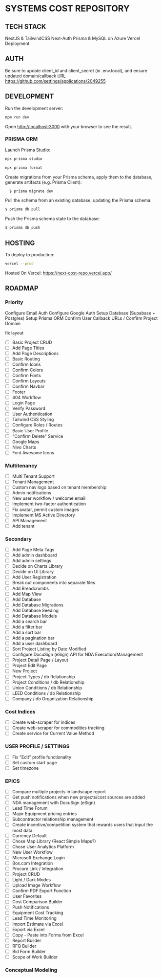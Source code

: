 # SYSTEMS COST REPOSITORY

## TECH STACK

NextJS & TailwindCSS
Next-Auth
Prisma & MySQL on Azure
Vercel Deployment

## AUTH
Be sure to update client_id and client_secret (in .env.local), and ensure  updated domain/callback URL
https://github.com/settings/applications/2049255
## DEVELOPMENT

Run the development server:

```bash
npm run dev
```

Open [http://localhost:3000](http://localhost:3000) with your browser to see the result.

### PRISMA ORM

Launch Prisma Studio:

```bash
npx prisma studio
```

```bash
npx prisma format
```

Create migrations from your Prisma schema, apply them to the database, generate artifacts (e.g. Prisma Client):

```bash
  $ prisma migrate dev
```

Pull the schema from an existing database, updating the Prisma schema:

```bash
$ prisma db pull
```

Push the Prisma schema state to the database:

```bash
$ prisma db push
```

## HOSTING

To deploy to production:
```bash
vercel --prod
```

Hosted On Vercel: https://next-cost-repo.vercel.app/

## ROADMAP

### Priority
Configure Email Auth
Configure Google Auth
Setup Database (Supabase + Postgres)
Setup Prisma ORM
Confirm User Callback URLs / Confirm Project Domain


fix layout
- [ ] Basic Project CRUD
- [ ] Add Page Titles
- [ ] Add Page Descriptions
- [ ] Basic Routing
- [ ] Confirm Icons
- [ ] Confirm Colors
- [ ] Confirm Fonts
- [ ] Confirm Layouts
- [ ] Confirm Navbar
- [ ] Footer
- [ ] 404 Workflow
- [ ] Login Page
- [ ] Verify Password
- [ ] User Authentication
- [ ] Tailwind CSS Styling
- [ ] Configure Roles / Routes
- [ ] Basic User Profile
- [ ] "Confirm Delete" Service
- [ ] Google Maps
- [ ] Nivo Charts
- [ ] Font Awesome Icons

### Multitenancy

- [ ] Multi Tenant Support
- [ ] Tenant Management
- [ ] Custom nav logo based on tenant membership
- [ ] Admin notifications
- [ ] New user workflow / welcome email
- [ ] Implement two-factor authentication
- [ ] Fix avatar, permit custom images
- [ ] Implement MS Active Directory
- [ ] API Management
- [ ] Add tenant

### Secondary

- [ ] Add Page Meta Tags
- [ ] Add admin dashboard
- [ ] Add admin settings
- [ ] Decide on Charts Library
- [ ] Decide on UI Library
- [ ] Add User Registration
- [ ] Break out components into separate files
- [ ] Add Breadcrumbs
- [ ] Add Map View
- [ ] Add Database
- [ ] Add Database Migrations
- [ ] Add Database Seeding
- [ ] Add Database Models
- [ ] Add a search bar
- [ ] Add a filter bar
- [ ] Add a sort bar
- [ ] Add a pagination bar
- [ ] Add a user dashboard
- [ ] Sort Project Listing by Date Modified
- [ ] Configure DocuSign (eSign) API for NDA Execution/Management
- [ ] Project Detail Page / Layout
- [ ] Project Edit Page
- [ ] New Project
- [ ] Project Types / db Relationship
- [ ] Project Conditions / db Relationship
- [ ] Union Conditions / db Relationship
- [ ] LEED Conditions / db Relationship
- [ ] Company / db Organization Relationship

### Cost Indices

- [ ] Create web-scraper for indices
- [ ] Create web-scraper for commodities tracking
- [ ] Create service for Current Value Method

### USER PROFILE / SETTINGS

- [ ] Fix "Edit" profile functionality
- [ ] Set custom start page
- [ ] Set timezone

### EPICS

- [ ] Compare multiple projects in landscape report
- [ ] Get push notifications when new projects/cost sources are added
- [ ] NDA management with DocuSign (eSign)
- [ ] Lead Time Forum
- [ ] Major Equipment pricing entries
- [ ] Subcontractor relationship management
- [ ] Create incentive/competition system that rewards users that input the most data.
- [ ] Currency Default
- [ ] Chose Map Library (React Simple Maps?)
- [ ] Chose User Analytics Platform
- [ ] New User Workflow
- [ ] Microsoft Exchange Login
- [ ] Box.com Integration
- [ ] Procore Link / Integration
- [ ] Project CRUD
- [ ] Light / Dark Modes
- [ ] Upload Image Workflow
- [ ] Confirm PDF Export Function
- [ ] User Favorites
- [ ] Cost Comparison Builder
- [ ] Push Notifications
- [ ] Equipment Cost Tracking
- [ ] Lead Time Monitoring
- [ ] Import Estimate via Excel
- [ ] Export via Excel
- [ ] Copy - Paste into Forms from Excel
- [ ] Report Builder
- [ ] RFQ Builder
- [ ] Bid Form Builder
- [ ] Scope of Work Builder

### Conceptual Modeling
